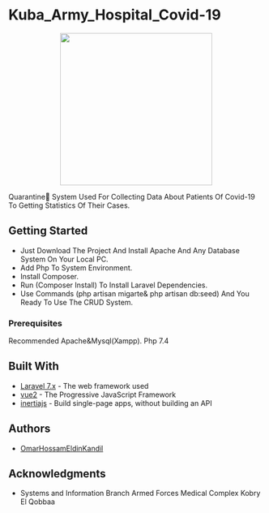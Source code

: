 
# Kuba_Army_Hospital_Covid-19
<p align="center"><img src='https://image.flaticon.com/icons/svg/2785/2785819.svg' height='300px;'>
</p>

Quarantine ٍSystem Used For Collecting Data About Patients Of Covid-19 To Getting Statistics Of Their Cases.

## Getting Started

* Just Download The Project And Install Apache And Any Database System On Your Local PC.
* Add Php To System Environment.
* Install Composer.
* Run (Composer Install) To Install Laravel Dependencies.
* Use Commands (php artisan migarte& php artisan db:seed) And You Ready To Use The CRUD System.

### Prerequisites

Recommended Apache&Mysql(Xampp).
 Php 7.4

## Built With

* [Laravel 7.x](https://laravel.com/docs/7.x) - The web framework used
* [vue2](https://vuejs.org/v2/guide/)  - The Progressive JavaScript Framework
* [inertiajs](https://inertiajs.com/)         - Build single-page apps, without building an API

## Authors

* [OmarHossamEldinKandil](https://www.facebook.com/kande1l.omar) 

## Acknowledgments

* Systems and Information Branch Armed Forces Medical Complex Kobry El Qobbaa

